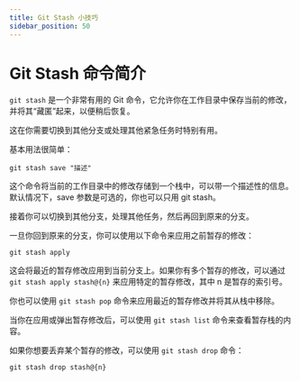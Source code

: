 ```yaml
---
title: Git Stash 小技巧
sidebar_position: 50
---
```


# Git Stash 命令简介

`git stash` 是一个非常有用的 Git 命令，它允许你在工作目录中保存当前的修改，并将其“藏匿”起来，以便稍后恢复。

这在你需要切换到其他分支或处理其他紧急任务时特别有用。

基本用法很简单：


```shell
git stash save "描述"
```

这个命令将当前的工作目录中的修改存储到一个栈中，可以带一个描述性的信息。默认情况下，save 参数是可选的，你也可以只用 git stash。

接着你可以切换到其他分支，处理其他任务，然后再回到原来的分支。

一旦你回到原来的分支，你可以使用以下命令来应用之前暂存的修改：

```shell
git stash apply
```

这会将最近的暂存修改应用到当前分支上。如果你有多个暂存的修改，可以通过 `git stash apply stash@{n}` 来应用特定的暂存修改，其中 n 是暂存的索引号。

你也可以使用 `git stash pop` 命令来应用最近的暂存修改并将其从栈中移除。

当你在应用或弹出暂存修改后，可以使用 `git stash list` 命令来查看暂存栈的内容。

如果你想要丢弃某个暂存的修改，可以使用 `git stash drop` 命令：

`git stash drop stash@{n}`

